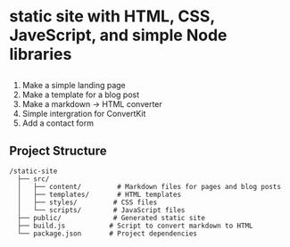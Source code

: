 # static site with HTML, CSS, JaveScript, and simple Node libraries

##

1. Make a simple landing page
2. Make a template for a blog post
3. Make a markdown -> HTML converter
4. Simple intergration for ConvertKit
5. Add a contact form

## Project Structure

```
/static-site
  ├── src/
  │   ├── content/         # Markdown files for pages and blog posts
  │   ├── templates/       # HTML templates
  │   ├── styles/         # CSS files
  │   └── scripts/        # JavaScript files
  ├── public/             # Generated static site
  ├── build.js           # Script to convert markdown to HTML
  └── package.json       # Project dependencies
```
